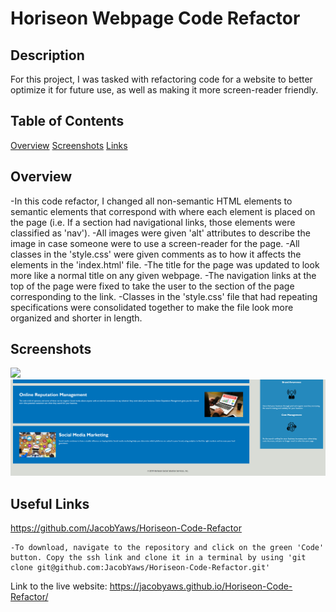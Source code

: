 # Horiseon Webpage Code Refactor

## Description

For this project, I was tasked with refactoring code for a website to better optimize it for future use, as well as making it more screen-reader friendly. 



## Table of Contents

[Overview](#overview)
[Screenshots](#screenshots)
[Links](#links)


## Overview

-In this code refactor, I changed all non-semantic HTML elements to semantic elements that correspond with where each element is placed on the page (i.e. If a section had navigational links, those elements were classified as 'nav'). 
-All images were given 'alt' attributes to describe the image in case someone were to use a screen-reader for the page. 
-All classes in the 'style.css' were given comments as to how it affects the elements in the 'index.html' file. 
-The title for the page was updated to look more like a normal title on any given webpage.
-The navigation links at the top of the page were fixed to take the user to the section of the page corresponding to the link.
-Classes in the 'style.css' file that had repeating specifications were consolidated together to make the file look more organized and shorter in length.


## Screenshots
  
  <img src="https://github.com/JacobYaws/Horiseon-Code-Refactor/blob/main/Horiseon-1.png">
  
  <img src="https://github.com/JacobYaws/Horiseon-Code-Refactor/blob/main/Horiseon-2.png">


## Useful Links  

https://github.com/JacobYaws/Horiseon-Code-Refactor
 
    -To download, navigate to the repository and click on the green 'Code' button. Copy the ssh link and clone it in a terminal by using 'git clone git@github.com:JacobYaws/Horiseon-Code-Refactor.git'

 
Link to the live website: https://jacobyaws.github.io/Horiseon-Code-Refactor/